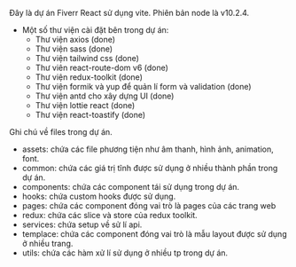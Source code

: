 Đây là dự án Fiverr React sử dụng vite. Phiên bản node là v10.2.4.

- Một số thư viện cài đặt bên trong dự án:
  - Thư viện axios (done)
  - Thư viện sass (done)
  - Thư viện tailwind css (done)
  - Thư viên react-route-dom v6 (done)
  - Thư viện redux-toolkit (done)
  - Thư viện formik và yup để quản lí form và validation (done)
  - Thư viện antd cho xây dựng UI (done)
  - Thư viện lottie react (done)
  - Thư viện react-toastify (done)

Ghi chú về files trong dự án.

- assets: chứa các file phương tiện như âm thanh, hình ảnh, animation, font.
- common: chứa các giá trị tĩnh được sử dụng ở nhiều thành phần trong dự án.
- components: chứa các component tái sử dụng trong dự án.
- hooks: chứa custom hooks được sử dụng.
- pages: chứa các component đóng vai trò là pages của các trang web
- redux: chứa các slice và store của redux toolkit.
- services: chứa setup về sử lí api.
- templace: chứa các component đóng vai trò là mẫu layout được sử dụng ở nhiều trang.
- utils: chứa các hàm xử lí sử dụng ở nhiều tp trong dự án.
